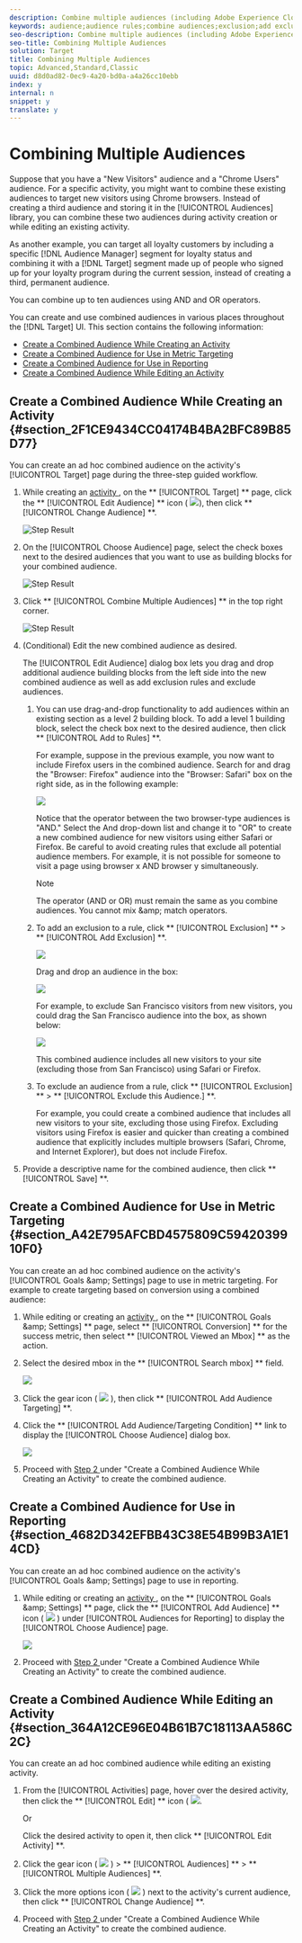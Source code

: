 ```yaml
---
description: Combine multiple audiences (including Adobe Experience Cloud audiences and Target audiences) on the fly to create ad hoc audiences. You can also create exclusion rules and exclude audiences from a rule.
keywords: audience;audience rules;combine audiences;exclusion;add exclusion;exclude;combining audiences;adhoc audience;ad hoc audience
seo-description: Combine multiple audiences (including Adobe Experience Cloud audiences and Target audiences) on the fly to create ad hoc audiences. You can also create exclusion rules and exclude audiences from a rule.
seo-title: Combining Multiple Audiences
solution: Target
title: Combining Multiple Audiences
topic: Advanced,Standard,Classic
uuid: d8d0ad82-0ec9-4a20-bd0a-a4a26cc10ebb
index: y
internal: n
snippet: y
translate: y
---
```


# Combining Multiple Audiences

Suppose that you have a "New Visitors" audience and a "Chrome Users" audience. For a specific activity, you might want to combine these existing audiences to target new visitors using Chrome browsers. Instead of creating a third audience and storing it in the [!UICONTROL  Audiences] library, you can combine these two audiences during activity creation or while editing an existing activity. 

As another example, you can target all loyalty customers by including a specific [!DNL  Audience Manager] segment for loyalty status and combining it with a [!DNL  Target] segment made up of people who signed up for your loyalty program during the current session, instead of creating a third, permanent audience. 

You can combine up to ten audiences using AND and OR operators. 

You can create and use combined audiences in various places throughout the [!DNL  Target] UI. This section contains the following information: 


* [ Create a Combined Audience While Creating an Activity ](c_combining-multiple-audiences.md#section_2F1CE9434CC04174B4BA2BFC89B85D77)
* [ Create a Combined Audience for Use in Metric Targeting ](c_combining-multiple-audiences.md#section_A42E795AFCBD4575809C5942039910F0)
* [ Create a Combined Audience for Use in Reporting ](c_combining-multiple-audiences.md#section_4682D342EFBB43C38E54B99B3A1E14CD)
* [ Create a Combined Audience While Editing an Activity ](c_combining-multiple-audiences.md#section_364A12CE96E04B61B7C18113AA586C2C)


## Create a Combined Audience While Creating an Activity {#section_2F1CE9434CC04174B4BA2BFC89B85D77}

You can create an ad hoc combined audience on the activity's [!UICONTROL  Target] page during the three-step guided workflow. 


1. While creating an [ activity ](c_activities.md#concept_D317A95A1AB54674BA7AB65C7985BA03), on the ** [!UICONTROL  Target] ** page, click the ** [!UICONTROL  Edit Audience] ** icon (  ![](/migration-test-20180813/assets/icon_edit_audience.png)), then click ** [!UICONTROL  Change Audience] **. 

   ![Step Result](/migration-test-20180813/assets/edit_audience.png) 

1. On the [!UICONTROL  Choose Audience] page, select the check boxes next to the desired audiences that you want to use as building blocks for your combined audience. 

   ![Step Result](/migration-test-20180813/assets/combine_multiple_audiences1.png) 

1. Click ** [!UICONTROL  Combine Multiple Audiences] ** in the top right corner. 

   ![Step Result](/migration-test-20180813/assets/combine_multiple_audiences2.png) 

1. (Conditional) Edit the new combined audience as desired. 

   The [!UICONTROL  Edit Audience] dialog box lets you drag and drop additional audience building blocks from the left side into the new combined audience as well as add exclusion rules and exclude audiences. 

    1. You can use drag-and-drop functionality to add audiences within an existing section as a level 2 building block. To add a level 1 building block, select the check box next to the desired audience, then click ** [!UICONTROL  Add to Rules] **. 

       For example, suppose in the previous example, you now want to include Firefox users in the combined audience. Search for and drag the "Browser: Firefox" audience into the "Browser: Safari" box on the right side, as in the following example: 

       ![](/migration-test-20180813/assets/combine_multiple_audiences3.png) 

       Notice that the operator between the two browser-type audiences is "AND." Select the And drop-down list and change it to "OR" to create a new combined audience for new visitors using either Safari or Firefox. Be careful to avoid creating rules that exclude all potential audience members. For example, it is not possible for someone to visit a page using browser x AND browser y simultaneously. 


       >[!NOTE]
       >
       >The operator (AND or OR) must remain the same as you combine audiences. You cannot mix &amp;amp; match operators.


    1. To add an exclusion to a rule, click ** [!UICONTROL  Exclusion] ** > ** [!UICONTROL  Add Exclusion] **. 

       ![](/migration-test-20180813/assets/combine_multiple_audiences3a.png) 

       Drag and drop an audience in the box: 

       ![](/migration-test-20180813/assets/combine_multiple_audiences3b.png) 

       For example, to exclude San Francisco visitors from new visitors, you could drag the San Francisco audience into the box, as shown below: 

       ![](/migration-test-20180813/assets/combine_multiple_audiences3b2.png) 

       This combined audience includes all new visitors to your site (excluding those from San Francisco) using Safari or Firefox. 

    1. To exclude an audience from a rule, click ** [!UICONTROL  Exclusion] ** > ** [!UICONTROL  Exclude this Audience.] **. 

       For example, you could create a combined audience that includes all new visitors to your site, excluding those using Firefox. Excluding visitors using Firefox is easier and quicker than creating a combined audience that explicitly includes multiple browsers (Safari, Chrome, and Internet Explorer), but does not include Firefox. 


1. Provide a descriptive name for the combined audience, then click ** [!UICONTROL  Save] **. 



## Create a Combined Audience for Use in Metric Targeting {#section_A42E795AFCBD4575809C5942039910F0}

You can create an ad hoc combined audience on the activity's [!UICONTROL  Goals &amp;amp; Settings] page to use in metric targeting. For example to create targeting based on conversion using a combined audience: 


1. While editing or creating an [ activity ](c_activities.md#concept_D317A95A1AB54674BA7AB65C7985BA03), on the ** [!UICONTROL  Goals &amp;amp; Settings] ** page, select ** [!UICONTROL  Conversion] ** for the success metric, then select ** [!UICONTROL  Viewed an Mbox] ** as the action. 

1. Select the desired mbox in the ** [!UICONTROL  Search mbox] ** field. 

   ![](/migration-test-20180813/assets/combine_multiple_audiences4.png) 

1. Click the gear icon (  ![](/migration-test-20180813/assets/icon_gear.png) ), then click ** [!UICONTROL  Add Audience Targeting] **. 

1. Click the ** [!UICONTROL  Add Audience/Targeting Condition] ** link to display the [!UICONTROL  Choose Audience] dialog box. 

   ![](/migration-test-20180813/assets/combine_multiple_audiences5.png) 

1. Proceed with [ Step 2 ](c_combining-multiple-audiences.md#section_2F1CE9434CC04174B4BA2BFC89B85D77) under "Create a Combined Audience While Creating an Activity" to create the combined audience. 



## Create a Combined Audience for Use in Reporting {#section_4682D342EFBB43C38E54B99B3A1E14CD}

You can create an ad hoc combined audience on the activity's [!UICONTROL  Goals &amp;amp; Settings] page to use in reporting. 


1. While editing or creating an [ activity ](c_activities.md#concept_D317A95A1AB54674BA7AB65C7985BA03), on the ** [!UICONTROL  Goals &amp;amp; Settings] ** page, click the ** [!UICONTROL  Add Audience] ** icon (  ![](/migration-test-20180813/assets/icon_plus_sign.png) ) under [!UICONTROL  Audiences for Reporting] to display the [!UICONTROL  Choose Audience] page. 

   ![](/migration-test-20180813/assets/combine_multiple_audiences6.png) 

1. Proceed with [ Step 2 ](c_combining-multiple-audiences.md#section_2F1CE9434CC04174B4BA2BFC89B85D77) under "Create a Combined Audience While Creating an Activity" to create the combined audience. 



## Create a Combined Audience While Editing an Activity {#section_364A12CE96E04B61B7C18113AA586C2C}

You can create an ad hoc combined audience while editing an existing activity. 


1. From the [!UICONTROL  Activities] page, hover over the desired activity, then click the ** [!UICONTROL  Edit] ** icon (  ![](/migration-test-20180813/assets/icon_edit.png). 

   Or 

   Click the desired activity to open it, then click ** [!UICONTROL  Edit Activity] **. 

1. Click the gear icon (  ![](/migration-test-20180813/assets/icon_gear.png) ) > ** [!UICONTROL  Audiences] ** > ** [!UICONTROL  Multiple Audiences] **. 

1. Click the more options icon (  ![](/migration-test-20180813/assets/icon_more_options.png) ) next to the activity's current audience, then click ** [!UICONTROL  Change Audience] **. 

1. Proceed with [ Step 2 ](c_combining-multiple-audiences.md#section_2F1CE9434CC04174B4BA2BFC89B85D77) under "Create a Combined Audience While Creating an Activity" to create the combined audience. 


